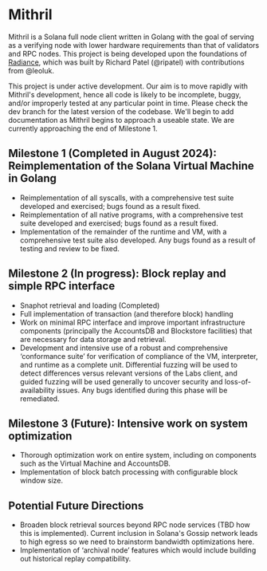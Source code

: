 # Mithril

Mithril is a Solana full node client written in Golang with the goal of serving as a verifying node with lower hardware requirements than that of validators and RPC nodes. This project is being developed upon the foundations of [Radiance](https://github.com/firedancer-io/radiance), which was built by Richard Patel (@ripatel) with contributions from @leoluk.

This project is under active development. Our aim is to move rapidly with Mithril's development, hence all code is likely to be incomplete, buggy, and/or improperly tested at any particular point in time. Please check the dev branch for the latest version of the codebase. We'll begin to add documentation as Mithril begins to approach a useable state. We are currently approaching the end of Milestone 1.

## Milestone 1 (Completed in August 2024): Reimplementation of the Solana Virtual Machine in Golang
- Reimplementation of all syscalls, with a comprehensive test suite developed and exercised; bugs found as a result fixed.
- Reimplementation of all native programs, with a comprehensive test suite developed and exercised; bugs found as a result fixed.
- Implementation of the remainder of the runtime and VM, with a comprehensive test suite also developed. Any bugs found as a result of testing and review to be fixed.

## Milestone 2 (In progress): Block replay and simple RPC interface
- Snaphot retrieval and loading (Completed)
- Full implementation of transaction (and therefore block) handling
- Work on minimal RPC interface and improve important infrastructure components (principally the AccountsDB and Blockstore facilities) that are necessary for data storage and retrieval.
- Development and intensive use of a robust and comprehensive ‘conformance suite’ for verification of compliance of the VM, interpreter, and runtime as a complete unit. Differential fuzzing will be used to detect differences versus relevant versions of the Labs client, and guided fuzzing will be used generally to uncover security and loss-of-availability issues. Any bugs identified during this phase will be remediated.

## Milestone 3 (Future): Intensive work on system optimization
- Thorough optimization work on entire system, including on components such as the Virtual Machine and AccountsDB.
- Implementation of block batch processing with configurable block window size.

## Potential Future Directions
- Broaden block retrieval sources beyond RPC node services (TBD how this is implemented). Current inclusion in Solana's Gossip network leads to high egress so we need to brainstorm bandwidth optimizations here. 
- Implementation of ‘archival node’ features which would include building out historical replay compatibility.
